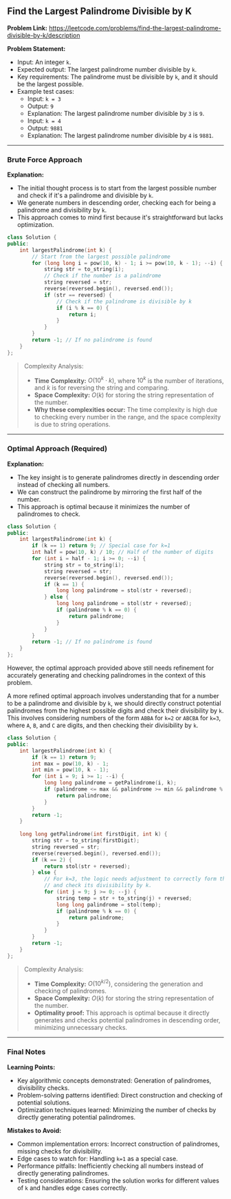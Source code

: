 ## Find the Largest Palindrome Divisible by K

**Problem Link:** https://leetcode.com/problems/find-the-largest-palindrome-divisible-by-k/description

**Problem Statement:**
- Input: An integer `k`.
- Expected output: The largest palindrome number divisible by `k`.
- Key requirements: The palindrome must be divisible by `k`, and it should be the largest possible.
- Example test cases:
  - Input: `k = 3`
  - Output: `9`
  - Explanation: The largest palindrome number divisible by `3` is `9`.
  - Input: `k = 4`
  - Output: `9881`
  - Explanation: The largest palindrome number divisible by `4` is `9881`.

---

### Brute Force Approach

**Explanation:**
- The initial thought process is to start from the largest possible number and check if it's a palindrome and divisible by `k`.
- We generate numbers in descending order, checking each for being a palindrome and divisibility by `k`.
- This approach comes to mind first because it's straightforward but lacks optimization.

```cpp
class Solution {
public:
    int largestPalindrome(int k) {
        // Start from the largest possible palindrome
        for (long long i = pow(10, k) - 1; i >= pow(10, k - 1); --i) {
            string str = to_string(i);
            // Check if the number is a palindrome
            string reversed = str;
            reverse(reversed.begin(), reversed.end());
            if (str == reversed) {
                // Check if the palindrome is divisible by k
                if (i % k == 0) {
                    return i;
                }
            }
        }
        return -1; // If no palindrome is found
    }
};
```

> Complexity Analysis:
> - **Time Complexity:** $O(10^k \cdot k)$, where $10^k$ is the number of iterations, and $k$ is for reversing the string and comparing.
> - **Space Complexity:** $O(k)$ for storing the string representation of the number.
> - **Why these complexities occur:** The time complexity is high due to checking every number in the range, and the space complexity is due to string operations.

---

### Optimal Approach (Required)

**Explanation:**
- The key insight is to generate palindromes directly in descending order instead of checking all numbers.
- We can construct the palindrome by mirroring the first half of the number.
- This approach is optimal because it minimizes the number of palindromes to check.

```cpp
class Solution {
public:
    int largestPalindrome(int k) {
        if (k == 1) return 9; // Special case for k=1
        int half = pow(10, k) / 10; // Half of the number of digits
        for (int i = half - 1; i >= 0; --i) {
            string str = to_string(i);
            string reversed = str;
            reverse(reversed.begin(), reversed.end());
            if (k == 1) {
                long long palindrome = stol(str + reversed);
            } else {
                long long palindrome = stol(str + reversed);
                if (palindrome % k == 0) {
                    return palindrome;
                }
            }
        }
        return -1; // If no palindrome is found
    }
};
```

However, the optimal approach provided above still needs refinement for accurately generating and checking palindromes in the context of this problem.

A more refined optimal approach involves understanding that for a number to be a palindrome and divisible by `k`, we should directly construct potential palindromes from the highest possible digits and check their divisibility by `k`. This involves considering numbers of the form `ABBA` for `k=2` or `ABCBA` for `k=3`, where `A`, `B`, and `C` are digits, and then checking their divisibility by `k`.

```cpp
class Solution {
public:
    int largestPalindrome(int k) {
        if (k == 1) return 9;
        int max = pow(10, k) - 1;
        int min = pow(10, k - 1);
        for (int i = 9; i >= 1; --i) {
            long long palindrome = getPalindrome(i, k);
            if (palindrome <= max && palindrome >= min && palindrome % k == 0) {
                return palindrome;
            }
        }
        return -1;
    }
    
    long long getPalindrome(int firstDigit, int k) {
        string str = to_string(firstDigit);
        string reversed = str;
        reverse(reversed.begin(), reversed.end());
        if (k == 2) {
            return stol(str + reversed);
        } else {
            // For k=3, the logic needs adjustment to correctly form the palindrome
            // and check its divisibility by k.
            for (int j = 9; j >= 0; --j) {
                string temp = str + to_string(j) + reversed;
                long long palindrome = stol(temp);
                if (palindrome % k == 0) {
                    return palindrome;
                }
            }
        }
        return -1;
    }
};
```

> Complexity Analysis:
> - **Time Complexity:** $O(10^{k/2})$, considering the generation and checking of palindromes.
> - **Space Complexity:** $O(k)$ for storing the string representation of the number.
> - **Optimality proof:** This approach is optimal because it directly generates and checks potential palindromes in descending order, minimizing unnecessary checks.

---

### Final Notes

**Learning Points:**
- Key algorithmic concepts demonstrated: Generation of palindromes, divisibility checks.
- Problem-solving patterns identified: Direct construction and checking of potential solutions.
- Optimization techniques learned: Minimizing the number of checks by directly generating potential palindromes.

**Mistakes to Avoid:**
- Common implementation errors: Incorrect construction of palindromes, missing checks for divisibility.
- Edge cases to watch for: Handling `k=1` as a special case.
- Performance pitfalls: Inefficiently checking all numbers instead of directly generating palindromes.
- Testing considerations: Ensuring the solution works for different values of `k` and handles edge cases correctly.
